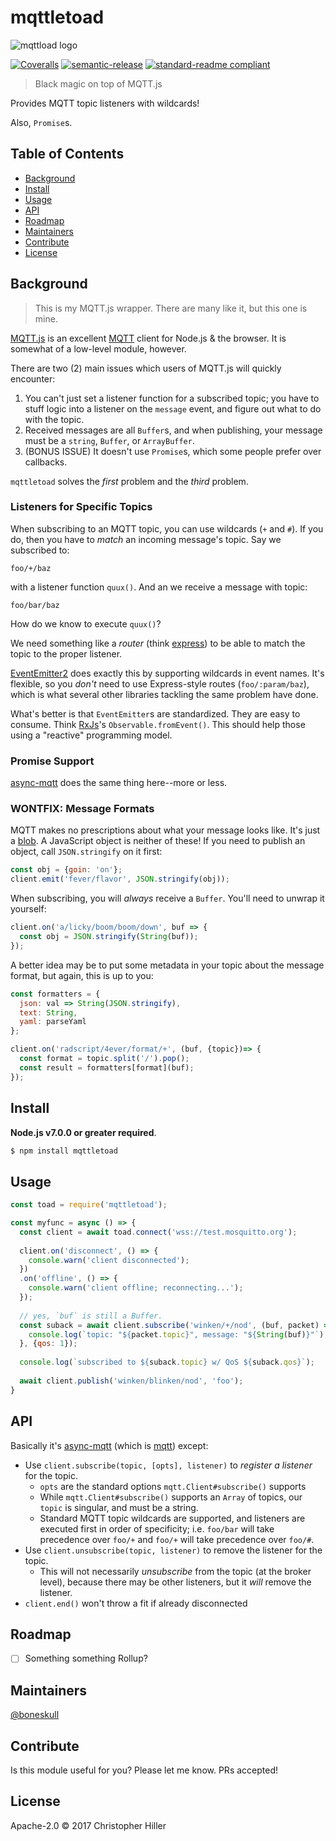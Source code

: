 # mqttletoad

![mqttload logo](https://cldup.com/n0IMRXCXZz.png)

[![Coveralls](https://img.shields.io/coveralls/boneskull/mqttletoad.svg?style=flat-square)](https://coveralls.io/github/boneskull/mqttletoad) [![semantic-release](https://img.shields.io/badge/%20%20%F0%9F%93%A6%F0%9F%9A%80-semantic--release-e10079.svg?style=flat-square)](https://github.com/semantic-release/semantic-release) [![standard-readme compliant](https://img.shields.io/badge/standard--readme-OK-green.svg?style=flat-square)](https://github.com/RichardLitt/standard-readme)

> Black magic on top of MQTT.js

Provides MQTT topic listeners with wildcards!

Also, `Promise`s.

## Table of Contents

- [Background](#background)
- [Install](#install)
- [Usage](#usage)
- [API](#api)
- [Roadmap](#roadmap)
- [Maintainers](#maintainers)
- [Contribute](#contribute)
- [License](#license)

## Background

> This is my MQTT.js wrapper.  There are many like it, but this one is mine.

[MQTT.js](https://npm.im/mqtt) is an excellent [MQTT](https://en.wikipedia.org/wiki/MQTT) client for Node.js & the browser.  It is somewhat of a low-level module, however.

There are two (2) main issues which users of MQTT.js will quickly encounter:

1.  You can't just set a listener function for a subscribed topic; you have to stuff logic into a listener on the `message` event, and figure out what to do with the topic.
2.  Received messages are all `Buffer`s, and when publishing, your message must be a `string`, `Buffer`, or `ArrayBuffer`.
3. (BONUS ISSUE) It doesn't use `Promise`s, which some people prefer over callbacks.

`mqttletoad` solves the *first* problem and the *third* problem.

### Listeners for Specific Topics

When subscribing to an MQTT topic, you can use wildcards (`+` and `#`).  If you do, then you have to *match* an incoming message's topic.  Say we subscribed to:

```
foo/+/baz
```

with a listener function `quux()`.  And an we receive a message with topic:

```
foo/bar/baz
```

How do we know to execute `quux()`?

We need something like a *router* (think [express](https://www.npmjs.com/package/express)) to be able to match the topic to the proper listener.

[EventEmitter2](https://npm.im/eventemitter2) does exactly this by supporting wildcards in event names.  It's flexible, so you *don't* need to use Express-style routes (`foo/:param/baz`), which is what several other libraries tackling the same problem have done.

What's better is that `EventEmitter`s are standardized.  They are easy to consume.  Think [RxJs](https://npm.im/rxjs)'s `Observable.fromEvent()`.  This should help those using a "reactive" programming model.

### Promise Support

[async-mqtt](https://npm.im/async-mqtt) does the same thing here--more or less.

### WONTFIX: Message Formats

MQTT makes no prescriptions about what your message looks like.  It's just a [blob](https://en.wikipedia.org/wiki/Binary_large_object).  A JavaScript object is neither of these!  If you need to publish an object, call `JSON.stringify` on it first:

```js
const obj = {goin: 'on'};
client.emit('fever/flavor', JSON.stringify(obj));
```

When subscribing, you will *always* receive a `Buffer`.  You'll need to unwrap it yourself:

```js
client.on('a/licky/boom/boom/down', buf => {
  const obj = JSON.stringify(String(buf));
});
``` 

A better idea may be to put some metadata in your topic about the message format, but again, this is up to you:

```js
const formatters = {
  json: val => String(JSON.stringify),
  text: String,
  yaml: parseYaml
};

client.on('radscript/4ever/format/+', (buf, {topic})=> {
  const format = topic.split('/').pop();
  const result = formatters[format](buf);
});
```

## Install

**Node.js v7.0.0 or greater required**.

```bash
$ npm install mqttletoad
```

## Usage

```js
const toad = require('mqttletoad');

const myfunc = async () => {
  const client = await toad.connect('wss://test.mosquitto.org');
  
  client.on('disconnect', () => {
    console.warn('client disconnected');
  })
  .on('offline', () => {
    console.warn('client offline; reconnecting...');
  });
  
  // yes, `buf` is still a Buffer.
  const suback = await client.subscribe('winken/+/nod', (buf, packet) => {
    console.log(`topic: "${packet.topic}", message: "${String(buf)}"`);
  }, {qos: 1});
  
  console.log(`subscribed to ${suback.topic} w/ QoS ${suback.qos}`);
  
  await client.publish('winken/blinken/nod', 'foo');
}
```

## API

Basically it's [async-mqtt](https://npm.im/async-mqtt) (which is [mqtt](https://npm.im/mqtt)) except:

- Use `client.subscribe(topic, [opts], listener)` to *register a listener* for the topic. 
  - `opts` are the standard options `mqtt.Client#subscribe()` supports
  - While `mqtt.Client#subscribe()` supports an `Array` of topics, our `topic` is singular, and must be a string.
  - Standard MQTT topic wildcards are supported, and listeners are executed first in order of specificity; i.e. `foo/bar` will take precedence over `foo/+` and `foo/+` will take precedence over `foo/#`.
- Use `client.unsubscribe(topic, listener)` to remove the listener for the topic.
  - This will not necessarily *unsubscribe* from the topic (at the broker level), because there may be other listeners, but it *will* remove the listener.
- `client.end()` won't throw a fit if already disconnected

## Roadmap

- [ ] Something something Rollup?
 
## Maintainers

[@boneskull](https://github.com/boneskull)

## Contribute

Is this module useful for you?  Please let me know.  PRs accepted!

## License

Apache-2.0 © 2017 Christopher Hiller
